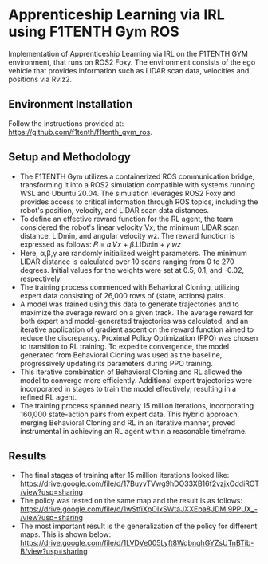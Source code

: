 # Apprenticeship Learning via IRL using F1TENTH Gym ROS
Implementation of Apprenticeship Learning via IRL on the F1TENTH GYM environment, that runs on ROS2 Foxy. The environment consists of the ego vehicle that provides information such as LIDAR scan data, velocities and positions via Rviz2.

## Environment Installation
Follow the instructions provided at: https://github.com/f1tenth/f1tenth_gym_ros.

## Setup and Methodology
- The F1TENTH Gym utilizes a containerized ROS communication bridge, transforming it into a ROS2 simulation compatible with systems running WSL and Ubuntu 20.04. The simulation leverages ROS2 Foxy and provides access to critical information through ROS topics, including the robot's position, velocity, and LIDAR scan data distances.
- To define an effective reward function for the RL
agent, the team considered the robot's linear velocity
Vx, the minimum LIDAR scan distance, LIDmin, and
angular velocity wz. The reward function is expressed
as follows: 𝑅 = 𝛼.𝑉𝑥 + 𝛽.LID𝑚in + 𝛾.𝑤𝑧 
- Here, α,β,γ are randomly initialized weight parameters. The minimum LIDAR distance is
calculated over 10 scans ranging from 0 to 270 degrees. Initial values for the weights were set at 0.5, 0.1, and -0.02, respectively. 
- The training process commenced with Behavioral Cloning, utilizing expert data consisting of 26,000 rows of (state, actions) pairs.
- A model was trained using this data to generate trajectories and to maximize the average reward on a given track. The average reward for both expert and model-generated trajectories was calculated, and an iterative application of gradient ascent on the reward function aimed to reduce the discrepancy.
Proximal Policy Optimization (PPO) was chosen to transition to RL training. To expedite convergence, the model generated from Behavioral Cloning was used as the baseline, progressively updating its parameters during PPO training. 
- This iterative combination of Behavioral Cloning and RL allowed the model to converge more efficiently. Additional expert trajectories were incorporated in stages to train the model effectively, resulting in a refined RL agent.
- The training process spanned nearly 15 million
iterations, incorporating 160,000 state-action pairs
from expert data. This hybrid approach, merging
Behavioral Cloning and RL in an iterative manner,
proved instrumental in achieving an RL agent within a
reasonable timeframe.

## Results
- The final stages of training after 15 million iterations looked like:
  https://drive.google.com/file/d/17BuyvTVwg9hDO33XB16f2vzjxOddiROT/view?usp=sharing
- The policy was tested on the same map and the result is as follows:
  https://drive.google.com/file/d/1wStfiXpOIxSWtaJXXEba8JDMI9PPUX_-/view?usp=sharing
- The most important result is the generalization of the policy for different maps. This is shown below:
  https://drive.google.com/file/d/1LVDVe005Lyft8WqbnqhGYZsUTnBTib-B/view?usp=sharing
